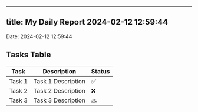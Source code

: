 
---
title: My Daily Report 2024-02-12 12:59:44
---

Date: 2024-02-12 12:59:44

## Tasks Table

| Task | Description | Status |
|------|-------------|--------|
| Task 1 | Task 1 Description | ✅ |
| Task 2 | Task 2 Description | ❌ |
| Task 3 | Task 3 Description | 🔜 |
